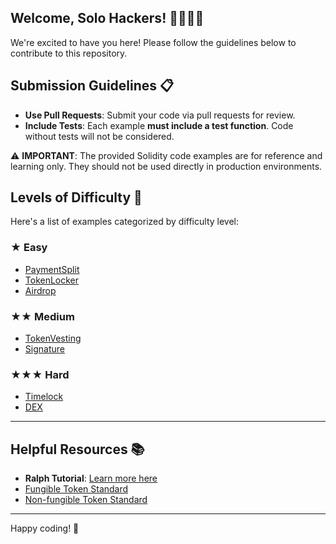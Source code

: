 ## Welcome, Solo Hackers! 👩‍💻👨‍💻

We're excited to have you here! Please follow the guidelines below to contribute to this repository.

## Submission Guidelines 📋

- **Use Pull Requests**: Submit your code via pull requests for review.
- **Include Tests**: Each example **must include a test function**. Code without tests will not be considered.

⚠️ **IMPORTANT**: The provided Solidity code examples are for reference and learning only. They should not be used directly in production environments.

## Levels of Difficulty 🌟

Here's a list of examples categorized by difficulty level:

### ★ Easy
- [PaymentSplit](https://github.com/YYBer/Solidity-Smart-Contract-Examples/tree/main/1_PaymentSplit)
- [TokenLocker](https://github.com/YYBer/Solidity-Smart-Contract-Examples/tree/main/2_TokenLocker)
- [Airdrop](https://github.com/YYBer/Solidity-Smart-Contract-Examples/tree/main/3_Airdrop)

### ★★ Medium
- [TokenVesting](https://github.com/YYBer/Solidity-Smart-Contract-Examples/tree/main/4_TokenVesting)
- [Signature](https://github.com/YYBer/Solidity-Smart-Contract-Examples/tree/main/5_Signature)

### ★★★ Hard
- [Timelock](https://github.com/YYBer/Solidity-Smart-Contract-Examples/tree/main/6_Timelock)
- [DEX](https://github.com/YYBer/Solidity-Smart-Contract-Examples/tree/main/7_DEX)

---

## Helpful Resources 📚

- **Ralph Tutorial**: [Learn more here](https://docs.alephium.org/dapps/tutorials/)
- [Fungible Token Standard](https://docs.alephium.org/dapps/standards/fungible-tokens/#fungible-token-standard)
- [Non-fungible Token Standard](https://docs.alephium.org/dapps/standards/non-fungible-tokens/)

---

Happy coding! 🚀